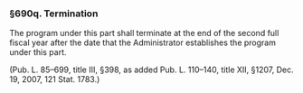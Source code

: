 ### §690q. Termination ###

The program under this part shall terminate at the end of the second full fiscal year after the date that the Administrator establishes the program under this part.

(Pub. L. 85–699, title III, §398, as added Pub. L. 110–140, title XII, §1207, Dec. 19, 2007, 121 Stat. 1783.)